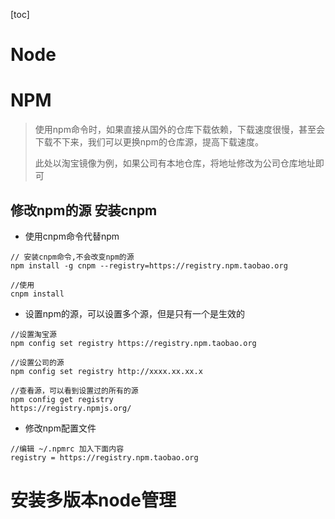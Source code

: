 [toc]



# Node









# NPM

>使用npm命令时，如果直接从国外的仓库下载依赖，下载速度很慢，甚至会下载不下来，我们可以更换npm的仓库源，提高下载速度。
>
>此处以淘宝镜像为例，如果公司有本地仓库，将地址修改为公司仓库地址即可

## 修改npm的源 安装cnpm

- 使用cnpm命令代替npm

```
// 安装cnpm命令,不会改变npm的源
npm install -g cnpm --registry=https://registry.npm.taobao.org

//使用
cnpm install
```

- 设置npm的源，可以设置多个源，但是只有一个是生效的

```
//设置淘宝源
npm config set registry https://registry.npm.taobao.org

//设置公司的源
npm config set registry http://xxxx.xx.xx.x

//查看源，可以看到设置过的所有的源
npm config get registry
https://registry.npmjs.org/
```

-  修改npm配置文件

```
//编辑 ~/.npmrc 加入下面内容
registry = https://registry.npm.taobao.org
```







#  安装多版本node管理
